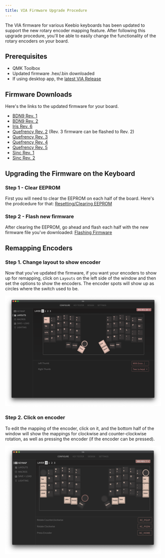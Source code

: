 ```yaml
---
title: VIA Firmware Upgrade Procedure
---
```


The VIA firmware for various Keebio keyboards has been updated to support the new rotary encoder mapping feature. After following this upgrade procedure, you'll be able to easily change the functionality of the rotary encoders on your board.

## Prerequisites
- QMK Toolbox
- Updated firmware .hex/.bin downloaded
- If using desktop app, the [latest VIA Release](https://github.com/the-via/releases/releases)

## Firmware Downloads
Here's the links to the updated firmware for your board.

- [BDN9 Rev. 1](https://docs.keeb.io/firmware.html?path=bdn9/keebio_bdn9_rev1_via.hex)
- [BDN9 Rev. 2](https://docs.keeb.io/firmware.html?path=bdn9/keebio_bdn9_rev2_via.bin)
- [Iris Rev. 6](https://docs.keeb.io/firmware.html?path=iris/keebio_iris_rev6b_via.hex)
- [Quefrency Rev. 2](https://docs.keeb.io/firmware.html?path=quefrency/keebio_quefrency_rev3_via.hex) (Rev. 3 firmware can be flashed to Rev. 2)
- [Quefrency Rev. 3](https://docs.keeb.io/firmware.html?path=quefrency/keebio_quefrency_rev3_via.hex)
- [Quefrency Rev. 4](https://docs.keeb.io/firmware.html?path=quefrency/keebio_quefrency_rev4_via.hex)
- [Quefrency Rev. 5](https://docs.keeb.io/firmware.html?path=quefrency/keebio_quefrency_rev5_via.hex)
- [Sinc Rev. 1](https://docs.keeb.io/firmware.html?path=sinc/keebio_sinc_rev1_via.hex)
- [Sinc Rev. 2](https://docs.keeb.io/firmware.html?path=sinc/keebio_sinc_rev2_via.hex)

## Upgrading the Firmware on the Keyboard

### Step 1 - Clear EEPROM

First you will need to clear the EEPROM on each half of the board. Here's the prodcedure for that: [Resetting/Clearing EEPROM](https://docs.keeb.io/reset-eeprom)

### Step 2 - Flash new firmware

After clearing the EEPROM, go ahead and flash each half with the new firmware file you've downloaded: [Flashing Firmware](https://docs.keeb.io/flashing-firmware)

## Remapping Encoders

### Step 1. Change layout to show encoder

Now that you've updated the firmware, if you want your encoders to show up for remapping, click on `Layouts` on the left side of the window and then set the options to show the encoders. The encoder spots will show up as circles where the switch used to be.

![](./assets/images/via/iris-rev6b-encoder-layout.png)

### Step 2. Click on encoder

To edit the mapping of the encoder, click on it, and the bottom half of the window will show the mappings for clockwise and counter-clockwise rotation, as well as pressing the encoder (if the encoder can be pressed).

![](./assets/images/via/encoder-edit.png)

